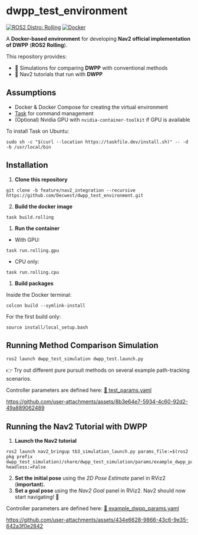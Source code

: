 # dwpp_test_environment

[![ROS2 Distro: Rolling](https://img.shields.io/badge/ROS2-Rolling-green.svg)](https://docs.ros.org/en/rolling/index.html) [![Docker](https://img.shields.io/badge/Docker-blue.svg)](https://www.docker.com/)

A **Docker-based environment** for developing **Nav2 official implementation of DWPP** (**ROS2 Rolling**).

This repository provides:
- 📘 Simulations for comparing **DWPP** with conventional methods  
- 🚀 Nav2 tutorials that run with **DWPP**


## Assumptions

- Docker & Docker Compose for creating the virtual environment  
- [Task](https://taskfile.dev/docs/installation) for command management  
- (Optional) Nvidia GPU with `nvidia-container-toolkit` if GPU is available  

To install Task on Ubuntu:

```shell
sudo sh -c "$(curl --location https://taskfile.dev/install.sh)" -- -d -b /usr/local/bin
```

## Installation
1. **Clone this repository**

```shell
git clone -b feature/nav2_integration --recursive https://github.com/Decwest/dwpp_test_environment.git
```

2. **Build the docker image**

```shell
task build.rolling
```

1. **Run the container**

- With GPU:
```shell
task run.rolling.gpu
```

- CPU only:
```shell
task run.rolling.cpu
```

1. **Build packages**

Inside the Docker terminal:
```shell
colcon build --symlink-install
```

For the first build only:
```shell
source install/local_setup.bash
```

## Running Method Comparison Simulation

```shell
ros2 launch dwpp_test_simulation dwpp_test.launch.py
```

👉 Try out different pure pursuit methods on several example path-tracking scenarios.

Controller parameters are defined here:
[🔗 test_params.yaml](https://github.com/Decwest/dwpp_test_simulation/blob/main/params/test_params.yaml)

https://github.com/user-attachments/assets/8b3e64e7-5934-4c60-92d2-49a889062489

## Running the Nav2 Tutorial with DWPP

1. **Launch the Nav2 tutorial**

```shell
ros2 launch nav2_bringup tb3_simulation_launch.py params_file:=$(ros2 pkg prefix dwpp_test_simulation)/share/dwpp_test_simulation/params/example_dwpp_params.yaml headless:=False
```
2. **Set the initial pose** using the *2D Pose Estimate* panel in RViz2 (**important**).
3. **Set a goal pose** using the *Nav2 Goal* panel in RViz2. Nav2 should now start navigating! 🚀

Controller parameters are defined here:
[🔗 example_dwpp_params.yaml](https://github.com/Decwest/dwpp_test_simulation/blob/main/params/example_dwpp_params.yaml)

https://github.com/user-attachments/assets/434e6628-9866-43c6-9e35-642a3f0e2842
